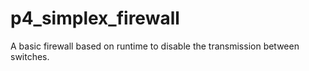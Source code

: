 # p4_simplex_firewall
A basic firewall based on runtime to disable the transmission between switches.
